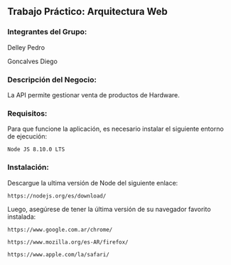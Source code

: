 

## Trabajo Práctico: Arquitectura Web


### Integrantes del Grupo:

Delley Pedro

Goncalves Diego


### Descripción del Negocio:

La API permite gestionar venta de productos de Hardware.
### Requisitos:

Para que funcione la aplicación, es necesario instalar el siguiente entorno de ejecución:

```
Node JS 8.10.0 LTS
```

### Instalación:

Descargue la ultima versión de Node del siguiente enlace:


```
https://nodejs.org/es/download/
```

Luego, asegúrese de tener la última versión de su navegador favorito instalada:

```
https://www.google.com.ar/chrome/

https://www.mozilla.org/es-AR/firefox/

https://www.apple.com/la/safari/
```



